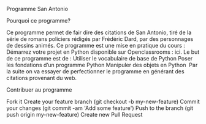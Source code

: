 Programme San Antonio


Pourquoi ce programme?

Ce programme permet de fair dire des citations de San Antonio, tiré de la série de romans policiers rédigés par Frédéric Dard, par des personnages de dessins animés.
Ce programme est une mise en pratique du cours : Démarrez votre projet en Python disponible sur Openclassrooms : ici.
Le but de ce programme est de :
Utiliser le vocabulaire de base de Python
Poser les fondations d’un programme Python
Manipuler des objets en Python 
Par la suite on va essayer de perfectionner le programme en générant des citations provenant du web.


Contribuer au programme

Fork it
Create your feature branch (git checkout -b my-new-feature)
Commit your changes (git commit -am 'Add some feature')
Push to the branch (git push origin my-new-feature)
Create new Pull Request
